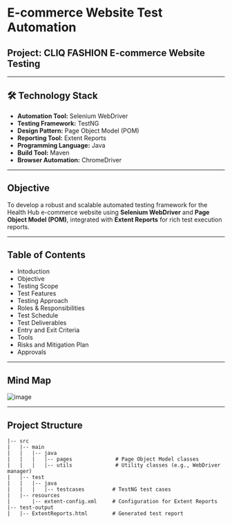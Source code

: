 # E-commerce Website Test Automation  
## Project: CLIQ FASHION E-commerce Website Testing  

---
## 🛠️ Technology Stack

- **Automation Tool:** Selenium WebDriver  
- **Testing Framework:** TestNG  
- **Design Pattern:** Page Object Model (POM)  
- **Reporting Tool:** Extent Reports  
- **Programming Language:** Java  
- **Build Tool:** Maven  
- **Browser Automation:** ChromeDriver   

---

## Objective

To develop a robust and scalable automated testing framework for the Health Hub e-commerce website using **Selenium WebDriver** and **Page Object Model (POM)**, integrated with **Extent Reports** for rich test execution reports.

---

## Table of Contents

- Intoduction
- Objective
- Testing Scope
- Test Features
- Testing Approach
- Roles & Responsibilities
- Test Schedule
- Test Deliverables
- Entry and Exit Criteria
- Tools
- Risks and Mitigation Plan
- Approvals

---

## Mind Map

![image](https://github.com/user-attachments/assets/6b095fd6-a55d-4594-ba5f-d0660b5069b8)

---

## Project Structure

```plaintext
|-- src
|   |-- main
|   |   |-- java
|   |   |   |-- pages              # Page Object Model classes
|   |   |   |-- utils              # Utility classes (e.g., WebDriver manager)
|   |-- test
|   |   |-- java
|   |   |   |-- testcases         # TestNG test cases
|   |-- resources
|       |-- extent-config.xml     # Configuration for Extent Reports
|-- test-output
|   |-- ExtentReports.html        # Generated test report

